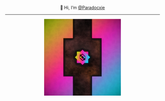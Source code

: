 <p align="center">
👋 Hi, I’m <a href=#>@Paradocxie</a>
<hr>
</p>
<p align="center">
<img width=250 height=250 src="https://github.com/Paradocxie/Paradocxie/blob/main/Logo.jpg"> 
</p>
